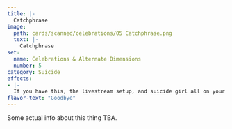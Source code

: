 ```yaml
---
title: |-
  Catchphrase
image: 
  path: cards/scanned/celebrations/05 Catchphrase.png
  text: |-
    Catchphrase
set:
  name: Celebrations & Alternate Dimensions
  number: 5
category: Suicide
effects: 
- |-
  If you have this, the livestream setup, and suicide girl all on your field, kill yourself (you lose)
flavor-text: "Goodbye"
---
```

Some actual info about this thing TBA.

